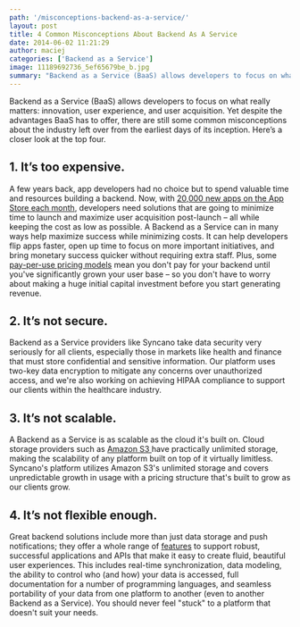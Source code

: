 ```yaml
---
path: '/misconceptions-backend-as-a-service/'
layout: post
title: 4 Common Misconceptions About Backend As A Service
date: 2014-06-02 11:21:29
author: maciej
categories: ['Backend as a Service']
image: 11189692736_5ef65679be_b.jpg
summary: "Backend as a Service (BaaS) allows developers to focus on what really matters: innovation, user experience, and user acquisition. Yet despite the advantages BaaS has to offer, there are still some common misconceptions about the industry left over from the earliest days of its inception. Here’s a closer look at the top four."
---
```

<p class="MsoNormal" style="mso-margin-top-alt: auto; mso-margin-bottom-alt: auto;">Backend as a Service (BaaS) allows developers to focus on what really matters: innovation, user experience, and user acquisition. Yet despite the advantages BaaS has to offer, there are still some common misconceptions about the industry left over from the earliest days of its inception. Here’s a closer look at the top four.<!--more--></p>

<h2 class="MsoNormal" style="mso-margin-top-alt: auto; mso-margin-bottom-alt: auto; mso-outline-level: 2;"><b>1. It’s too expensive.</b></h2>
<p class="MsoNormal" style="mso-margin-top-alt: auto; mso-margin-bottom-alt: auto; mso-outline-level: 2;">A few years back, app developers had no choice but to spend valuable time and resources building a backend. Now, with <a href="http://readwrite.com/2013/01/07/apple-app-store-growing-by#awesm=~oGgUBITkZBEIoF" target="_blank">20,000 new apps on the App Store each month</a>, developers need solutions that are going to minimize time to launch and maximize user acquisition post-launch – all while keeping the cost as low as possible. A Backend as a Service can in many ways help maximize success while minimizing costs. It can help developers flip apps faster, open up time to focus on more important initiatives, and bring monetary success quicker without requiring extra staff. Plus, some <a href="http://www.syncano.com/pricing/" target="_blank">pay-per-use pricing models</a> mean you don't pay for your backend until you've significantly grown your user base – so you don't have to worry about making a huge initial capital investment before you start generating revenue.<b></b></p>

<h2 class="MsoNormal" style="mso-margin-top-alt: auto; mso-margin-bottom-alt: auto; mso-outline-level: 2;"><b>2. It’s not secure.</b></h2>
<p class="MsoNormal" style="mso-margin-top-alt: auto; mso-margin-bottom-alt: auto;">Backend as a Service providers like Syncano take data security very seriously for all clients, especially those in markets like health and finance that must store confidential and sensitive information. Our platform uses two-key data encryption to mitigate any concerns over unauthorized access, and we're also working on achieving HIPAA compliance to support our clients within the healthcare industry.</p>

<h2 class="MsoNormal" style="mso-margin-top-alt: auto; mso-margin-bottom-alt: auto; mso-outline-level: 2;"><b>3. It’s not scalable.</b></h2>
<p class="MsoNormal" style="mso-margin-top-alt: auto; mso-margin-bottom-alt: auto;">A Backend as a Service is as scalable as the cloud it's built on. Cloud storage providers such as <a href="http://aws.amazon.com/s3/" target="_blank">Amazon S3 </a>have practically unlimited storage, making the scalability of any platform built on top of it virtually limitless. Syncano's platform utilizes Amazon S3's unlimited storage and covers unpredictable growth in usage with a pricing structure that's built to grow as our clients grow.</p>

<h2 class="MsoNormal" style="mso-margin-top-alt: auto; mso-margin-bottom-alt: auto; mso-outline-level: 2;"><b>4. It’s not flexible enough.</b></h2>
<p class="MsoNormal" style="mso-margin-top-alt: auto; mso-margin-bottom-alt: auto;">Great backend solutions include more than just data storage and push notifications; they offer a whole range of <a href="http://www.syncano.com/features/" target="_blank">features</a> to support robust, successful applications and APIs that make it easy to create fluid, beautiful user experiences. This includes real-time synchronization, data modeling, the ability to control who (and how) your data is accessed, full documentation for a number of programming languages, and seamless portability of your data from one platform to another (even to another Backend as a Service). You should never feel "stuck" to a platform that doesn't suit your needs.</p>